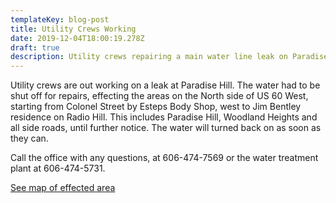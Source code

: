 ```yaml
---
templateKey: blog-post
title: Utility Crews Working
date: 2019-12-04T18:00:19.278Z
draft: true
description: Utility crews repairing a main water line leak on Paradise Hill
---
```

Utility crews are out working on a leak at Paradise Hill.  The water had to be shut off for repairs, effecting the areas on the North side of US 60 West, starting from Colonel Street by Esteps Body Shop, west to Jim Bentley residence on Radio Hill.  This includes Paradise Hill, Woodland Heights and all side roads, until further notice. The water will turned back on as soon as they can.

Call the office with any questions, at 606-474-7569 or the water treatment plant at 606-474-5731.

[See map of effected area](https://graysonutilities.geosync.cloud/map)
